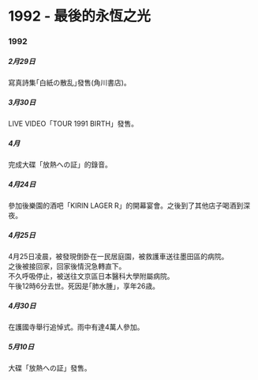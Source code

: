 # 1992 - 最後的永恆之光

### 1992

##### 2月29日  
寫真詩集｢白紙の散乱｣發售(角川書店)。  

##### 3月30日    
LIVE VIDEO「TOUR 1991 BIRTH」發售。  

##### 4月  
完成大碟「放熱への証」的錄音。  

##### 4月24日
參加後樂園的酒吧「KIRIN LAGER R」的開幕宴會。之後到了其他店子喝酒到深夜。  

##### 4月25日  
4月25日凌晨，被發現倒卧在一民居庭園，被救護車送往墨田區的病院。  
之後被接回家，回家後情況急轉直下。  
不久呼吸停止，被送往文京區日本醫科大學附屬病院｡  
午後12時6分去世。死因是｢肺水腫｣，享年26歳。  

##### 4月30日
在護國寺舉行追悼式。雨中有達4萬人參加。  

##### 5月10日
大碟「放熱への証」發售。  
